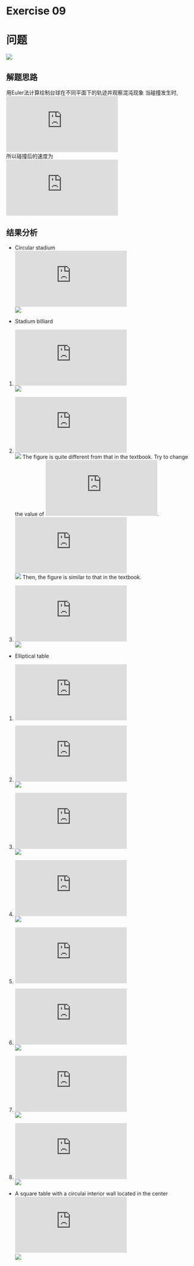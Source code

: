 # Exercise 09
# 问题
![](https://github.com/lopo70/Computational_Physics_N2015301020170/blob/master/Exercise%2009/%E6%8D%95%E8%8E%B7.PNG)
## 解题思路
用Euler法计算绘制台球在不同平面下的轨迹并观察混沌现象
当碰撞发生时,<br>
![](http://latex.codecogs.com/gif.latex?%5C%5C%20%5Cvec%7Bv%7D_%7Bi%2C%5Cperp%20%7D%3D%28%5Cvec%7Bv%7D_%7Bi%7D%5Ccdot%20%5Chat%7Bn%7D%29%5Chat%7Bn%7D%20%5C%5C%20%5Cvec%7Bv%7D_%7Bi%2C%5Cparallel%20%7D%3D%5Cvec%7Bv%7D_%7Bi%7D-%5Cvec%7Bv%7D_%7Bi%2C%5Cperp%20%7D)<br>
所以碰撞后的速度为<br>
![](http://latex.codecogs.com/gif.latex?%5C%5C%20%5Cvec%7Bv%7D_%7Bf%2C%5Cperp%20%7D%3D-%5Cvec%7Bv%7D_%7Bi%2C%5Cperp%20%7D%20%5C%5C%20%5Cvec%7Bv%7D_%7Bf%2C%5Cparallel%20%7D%3D%5Cvec%7Bv%7D_%7Bi%2C%5Cparallel%20%7D)
## 结果分析
* Circular stadium<br>
![](http://latex.codecogs.com/gif.latex?x_0%3D0.2%2Cy_0%3D0%2Cv_0%3D1%2C%5Ctheta_0%3D%5Cpi/6)<br>
![](https://github.com/whucyb/computational_physics_N2014301020067/blob/master/Exercise_09/1.png)

* Stadium billiard<br>

1. ![](http://latex.codecogs.com/gif.latex?x_0%3D0.2%2Cy_0%3D0%2Cv_0%3D1%2C%5Ctheta_0%3D%5Cpi/6%2C%5Calpha%20%3D0.001)<br>
![](https://github.com/whucyb/computational_physics_N2014301020067/blob/master/Exercise_09/2.png)

2. ![](http://latex.codecogs.com/gif.latex?x_0%3D0.2%2Cy_0%3D0%2Cv_0%3D1%2C%5Ctheta_0%3D%5Cpi/6%2C%5Calpha%20%3D0.01)<br>
![](https://github.com/whucyb/computational_physics_N2014301020067/blob/master/Exercise_09/3.png)
The figure is quite different from that in the textbook. Try to change the value of ![](http://latex.codecogs.com/gif.latex?x_0).<br>
![](http://latex.codecogs.com/gif.latex?x_0%3D0%2Cy_0%3D0%2Cv_0%3D1%2C%5Ctheta_0%3D%5Cpi/6%2C%5Calpha%20%3D0.01)<br>
![](https://github.com/whucyb/computational_physics_N2014301020067/blob/master/Exercise_09/3-1.png)
Then, the figure is similar to that in the textbook.

3. ![](http://latex.codecogs.com/gif.latex?x_0%3D0.2%2Cy_0%3D0%2Cv_0%3D1%2C%5Ctheta_0%3D%5Cpi/6%2C%5Calpha%20%3D0.1)<br>
![](https://github.com/whucyb/computational_physics_N2014301020067/blob/master/Exercise_09/4.png)

* Elliptical table<br>

1. ![](http://latex.codecogs.com/gif.latex?%5Cfrac%7Bx%5E2%7D%7B25%7D&plus;%5Cfrac%7By%5E2%7D%7B16%7D%3D1)<br>

 1. ![](http://latex.codecogs.com/gif.latex?x_0%3D0.2%2Cy_0%3D0%2Cv_0%3D1%2C%5Ctheta_0%3D%5Cpi/6)<br>
 ![](https://github.com/whucyb/computational_physics_N2014301020067/blob/master/Exercise_09/5.png)
 
 2. ![](http://latex.codecogs.com/gif.latex?x_0%3D1.5%2Cy_0%3D0%2Cv_0%3D1%2C%5Ctheta_0%3D%5Cpi/6)<br>
 ![](https://github.com/whucyb/computational_physics_N2014301020067/blob/master/Exercise_09/6.png)
 
 3. ![](http://latex.codecogs.com/gif.latex?x_0%3D3%2Cy_0%3D0%2Cv_0%3D1%2C%5Ctheta_0%3D%5Cpi/6)<br>
 ![](https://github.com/whucyb/computational_physics_N2014301020067/blob/master/Exercise_09/7.png)

2. ![](http://latex.codecogs.com/gif.latex?%5Cfrac%7Bx%5E2%7D%7B4%7D&plus;%5Cfrac%7By%5E2%7D%7B3%7D%3D1)<br>
 
 1. ![](http://latex.codecogs.com/gif.latex?x_0%3D0.2%2Cy_0%3D0%2Cv_0%3D1%2C%5Ctheta_0%3D%5Cpi/6)<br>
 ![](https://github.com/whucyb/computational_physics_N2014301020067/blob/master/Exercise_09/10.png)
 
 2. ![](http://latex.codecogs.com/gif.latex?x_0%3D0.5%2Cy_0%3D0%2Cv_0%3D1%2C%5Ctheta_0%3D%5Cpi/6)<br>
 ![](https://github.com/whucyb/computational_physics_N2014301020067/blob/master/Exercise_09/11.png)
 
 3. ![](http://latex.codecogs.com/gif.latex?x_0%3D1%2Cy_0%3D0%2Cv_0%3D1%2C%5Ctheta_0%3D%5Cpi/6)<br>
 ![](https://github.com/whucyb/computational_physics_N2014301020067/blob/master/Exercise_09/12.png)

* A square table with a circulai interior wall located in the center<br>
![](http://latex.codecogs.com/gif.latex?x_0%3D0.7%2Cy_0%3D0%2Cv_0%3D1%2C%5Ctheta_0%3D%5Cpi/6)<br>
![](https://github.com/whucyb/computational_physics_N2014301020067/blob/master/Exercise_09/15.png)
